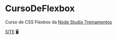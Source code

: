 # CursoDeFlexbox
 Curso de CSS Flexbox da [Node Studio Treinamentos](https://www.nodestudio.com.br/curso/curso-de-flexbox)<br>

[SITE](https://https://diegorafaelvieira.github.io/CursoDeFlexbox/) :desktop_computer: 
